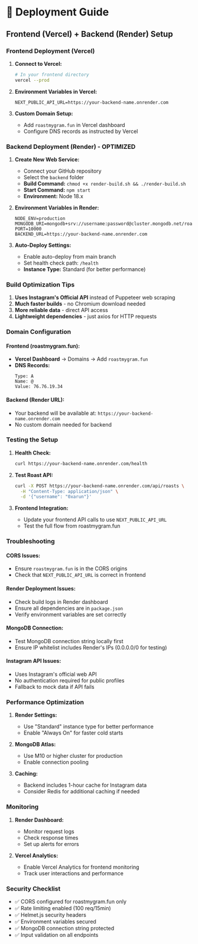 # 🚀 Deployment Guide

## Frontend (Vercel) + Backend (Render) Setup

### **Frontend Deployment (Vercel)**

1. **Connect to Vercel:**
   ```bash
   # In your frontend directory
   vercel --prod
   ```

2. **Environment Variables in Vercel:**
   ```env
   NEXT_PUBLIC_API_URL=https://your-backend-name.onrender.com
   ```

3. **Custom Domain Setup:**
   - Add `roastmygram.fun` in Vercel dashboard
   - Configure DNS records as instructed by Vercel

### **Backend Deployment (Render) - OPTIMIZED**

1. **Create New Web Service:**
   - Connect your GitHub repository
   - Select the `backend` folder
   - **Build Command:** `chmod +x render-build.sh && ./render-build.sh`
   - **Start Command:** `npm start`
   - **Environment:** Node 18.x

2. **Environment Variables in Render:**
   ```env
   NODE_ENV=production
   MONGODB_URI=mongodb+srv://username:password@cluster.mongodb.net/roastmygram
   PORT=10000
   BACKEND_URL=https://your-backend-name.onrender.com
   ```

3. **Auto-Deploy Settings:**
   - Enable auto-deploy from main branch
   - Set health check path: `/health`
   - **Instance Type:** Standard (for better performance)

### **Build Optimization Tips**

1. **Uses Instagram's Official API** instead of Puppeteer web scraping
2. **Much faster builds** - no Chromium download needed
3. **More reliable data** - direct API access
4. **Lightweight dependencies** - just axios for HTTP requests

### **Domain Configuration**

#### **Frontend (roastmygram.fun):**
- **Vercel Dashboard** → Domains → Add `roastmygram.fun`
- **DNS Records:**
  ```
  Type: A
  Name: @
  Value: 76.76.19.34
  ```

#### **Backend (Render URL):**
- Your backend will be available at: `https://your-backend-name.onrender.com`
- No custom domain needed for backend

### **Testing the Setup**

1. **Health Check:**
   ```bash
   curl https://your-backend-name.onrender.com/health
   ```

2. **Test Roast API:**
   ```bash
   curl -X POST https://your-backend-name.onrender.com/api/roasts \
     -H "Content-Type: application/json" \
     -d '{"username": "0xarun"}'
   ```

3. **Frontend Integration:**
   - Update your frontend API calls to use `NEXT_PUBLIC_API_URL`
   - Test the full flow from roastmygram.fun

### **Troubleshooting**

#### **CORS Issues:**
- Ensure `roastmygram.fun` is in the CORS origins
- Check that `NEXT_PUBLIC_API_URL` is correct in frontend

#### **Render Deployment Issues:**
- Check build logs in Render dashboard
- Ensure all dependencies are in `package.json`
- Verify environment variables are set correctly

#### **MongoDB Connection:**
- Test MongoDB connection string locally first
- Ensure IP whitelist includes Render's IPs (0.0.0.0/0 for testing)

#### **Instagram API Issues:**
- Uses Instagram's official web API
- No authentication required for public profiles
- Fallback to mock data if API fails

### **Performance Optimization**

1. **Render Settings:**
   - Use "Standard" instance type for better performance
   - Enable "Always On" for faster cold starts

2. **MongoDB Atlas:**
   - Use M10 or higher cluster for production
   - Enable connection pooling

3. **Caching:**
   - Backend includes 1-hour cache for Instagram data
   - Consider Redis for additional caching if needed

### **Monitoring**

1. **Render Dashboard:**
   - Monitor request logs
   - Check response times
   - Set up alerts for errors

2. **Vercel Analytics:**
   - Enable Vercel Analytics for frontend monitoring
   - Track user interactions and performance

### **Security Checklist**

- ✅ CORS configured for roastmygram.fun only
- ✅ Rate limiting enabled (100 req/15min)
- ✅ Helmet.js security headers
- ✅ Environment variables secured
- ✅ MongoDB connection string protected
- ✅ Input validation on all endpoints 